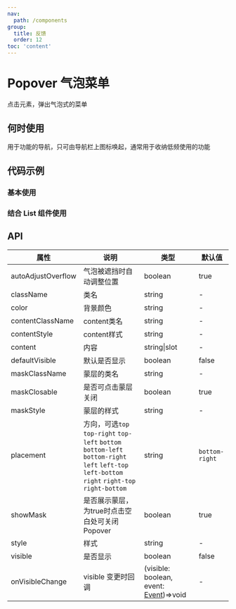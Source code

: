 ```yaml
---
nav:
  path: /components
group:
  title: 反馈
  order: 12
toc: 'content'
---
```

# Popover 气泡菜单
点击元素，弹出气泡式的菜单
## 何时使用
用于功能的导航，只可由导航栏上图标唤起，通常用于收纳低频使用的功能
## 代码示例

### 基本使用
<code src='pages/Popover/index'></code>

### 结合 List 组件使用
<code src='pages/PopoverList/index'></code>



## API
| 属性 | 说明 | 类型 | 默认值 |
| -----|-----|-----|-----|
| autoAdjustOverflow |  气泡被遮挡时自动调整位置 | boolean | true | 
| className | 类名 | string | - | 
| color | 背景颜色 | string | - |
| contentClassName | content类名 | string | - | 
| contentStyle | content样式 | string | - | 
| content | 内容 | string\|slot | - |
| defaultVisible |  默认是否显示 | boolean | false | 
| maskClassName | 蒙层的类名 | string | - | 
| maskClosable | 是否可点击蒙层关闭 | boolean | true |
| maskStyle | 蒙层的样式 | string | - | 
| placement | 方向，可选`top`  `top-right`  `top-left` `bottom` `bottom-left` `bottom-right` `left` `left-top` `left-bottom` `right` `right-top` `right-bottom`  | string | `bottom-right` |
| showMask | 是否展示蒙层，为true时点击空白处可关闭Popover | boolean | true |
| style | 样式 | string | - |
| visible |  是否显示 | boolean | false | 
| onVisibleChange |  visible 变更时回调 | (visible: boolean, event: [Event](https://opendocs.alipay.com/mini/framework/event-object))=>void | - | 

